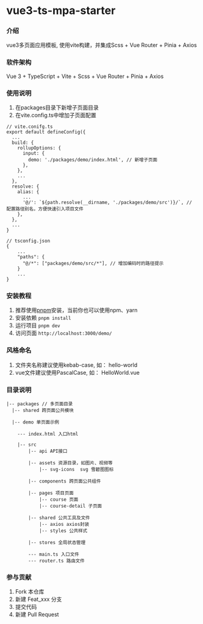 # vue3-ts-mpa-starter

### 介绍
vue3多页面应用模板, 使用vite构建，并集成Scss + Vue Router + Pinia + Axios

### 软件架构
Vue 3 + TypeScript + Vite + Scss + Vue Router + Pinia + Axios


### 使用说明
1. 在packages目录下新增子页面目录
2. 在vite.config.ts中增加子页面配置
```
// vite.conifg.ts
export default defineConfig({
  ...
  build: {
    rollupOptions: {
      input: {
        demo: './packages/demo/index.html', // 新增子页面
      },
    },
    ...
  },
  resolve: {
    alias: {
      ...
      '@/': `${path.resolve(__dirname, './packages/demo/src')}/`, // 配置路径别名，方便快速引入项目文件
    },
  },
  ...
}
```
```
// tsconfig.json
{
    ...
    "paths": {
      "@/*": ["packages/demo/src/*"], // 增加编码时的路径提示
    }
    ...
}
```

### 安装教程
1. 推荐使用[pnpm](https://pnpm.io/installation)安装，当前你也可以使用npm、yarn
2. 安装依赖 ```pnpm install```
3. 运行项目 ```pnpm dev```
4. 访问页面 ```http://localhost:3000/demo/```


### 风格命名
1. 文件夹名称建议使用kebab-case, 如： hello-world
2. vue文件建议使用PascalCase, 如： HelloWorld.vue

### 目录说明
```
|-- packages // 多页面目录
  |-- shared 跨页面公共模块

  |-- demo 单页面示例

    --- index.html 入口html
    
    |-- src 
        |-- api API接口

        |-- assets 资源目录，如图片、视频等
            |-- svg-icons  svg 雪碧图图标

        |-- components 跨页面公共组件

        |-- pages 项目页面
            |-- course 页面
            |-- course-detail 子页面

        |-- shared 公共工具及文件
            |-- axios axios封装
            |-- styles 公共样式

        |-- stores 全局状态管理

        --- main.ts 入口文件
        --- router.ts 路由文件
```

### 参与贡献
1.  Fork 本仓库
2.  新建 Feat_xxx 分支
3.  提交代码
4.  新建 Pull Request